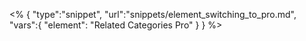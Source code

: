 <% {
	"type":"snippet", "url":"snippets/element_switching_to_pro.md", "vars":{
		"element": "Related Categories Pro"
	}
} %>